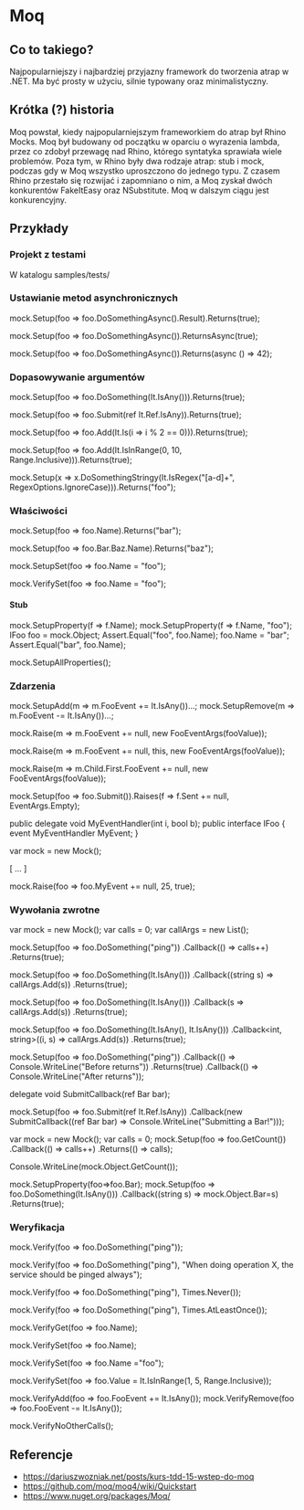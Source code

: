 # Moq

## Co to takiego?

Najpopularniejszy i najbardziej przyjazny framework do tworzenia atrap w .NET. Ma być prosty w użyciu, silnie typowany oraz minimalistyczny.

## Krótka (?) historia

Moq powstał, kiedy najpopularniejszym frameworkiem do atrap był Rhino Mocks. Moq był budowany od początku w oparciu o wyrazenia lambda, przez co zdobył przewagę nad Rhino, którego syntatyka sprawiała wiele problemów. Poza tym, w Rhino były dwa rodzaje atrap: stub i mock, podczas gdy w Moq wszystko uproszczono do jednego typu. Z czasem Rhino przestało się rozwijać i zapomniano o nim, a Moq zyskał dwóch konkurentów FakeItEasy oraz NSubstitute. Moq w dalszym ciągu jest konkurencyjny.

## Przykłady

### Projekt z testami

W katalogu samples/tests/

### Ustawianie metod asynchronicznych

mock.Setup(foo => foo.DoSomethingAsync().Result).Returns(true);

mock.Setup(foo => foo.DoSomethingAsync()).ReturnsAsync(true);

mock.Setup(foo => foo.DoSomethingAsync()).Returns(async () => 42);

### Dopasowywanie argumentów

mock.Setup(foo => foo.DoSomething(It.IsAny<string>())).Returns(true);

mock.Setup(foo => foo.Submit(ref It.Ref<Bar>.IsAny)).Returns(true);

mock.Setup(foo => foo.Add(It.Is<int>(i => i % 2 == 0))).Returns(true);

mock.Setup(foo => foo.Add(It.IsInRange<int>(0, 10, Range.Inclusive))).Returns(true);

mock.Setup(x => x.DoSomethingStringy(It.IsRegex("[a-d]+", RegexOptions.IgnoreCase))).Returns("foo");

### Właściwości

mock.Setup(foo => foo.Name).Returns("bar");

mock.Setup(foo => foo.Bar.Baz.Name).Returns("baz");

mock.SetupSet(foo => foo.Name = "foo");

mock.VerifySet(foo => foo.Name = "foo");

#### Stub

mock.SetupProperty(f => f.Name);
mock.SetupProperty(f => f.Name, "foo");
IFoo foo = mock.Object;
Assert.Equal("foo", foo.Name);
foo.Name = "bar";
Assert.Equal("bar", foo.Name);

mock.SetupAllProperties();

### Zdarzenia

mock.SetupAdd(m => m.FooEvent += It.IsAny<EventHandler>())...;
mock.SetupRemove(m => m.FooEvent -= It.IsAny<EventHandler>())...;

mock.Raise(m => m.FooEvent += null, new FooEventArgs(fooValue));

mock.Raise(m => m.FooEvent += null, this, new FooEventArgs(fooValue));

mock.Raise(m => m.Child.First.FooEvent += null, new FooEventArgs(fooValue));

mock.Setup(foo => foo.Submit()).Raises(f => f.Sent += null, EventArgs.Empty);

public delegate void MyEventHandler(int i, bool b);
public interface IFoo
{
  event MyEventHandler MyEvent; 
}

var mock = new Mock<IFoo>();

[ ... ]

mock.Raise(foo => foo.MyEvent += null, 25, true);

### Wywołania zwrotne

var mock = new Mock<IFoo>();
var calls = 0;
var callArgs = new List<string>();

mock.Setup(foo => foo.DoSomething("ping"))
    .Callback(() => calls++)
    .Returns(true);

mock.Setup(foo => foo.DoSomething(It.IsAny<string>()))
    .Callback((string s) => callArgs.Add(s))
    .Returns(true);

mock.Setup(foo => foo.DoSomething(It.IsAny<string>()))
    .Callback<string>(s => callArgs.Add(s))
    .Returns(true);

mock.Setup(foo => foo.DoSomething(It.IsAny<int>(), It.IsAny<string>()))
    .Callback<int, string>((i, s) => callArgs.Add(s))
    .Returns(true);

mock.Setup(foo => foo.DoSomething("ping"))
    .Callback(() => Console.WriteLine("Before returns"))
    .Returns(true)
    .Callback(() => Console.WriteLine("After returns"));

delegate void SubmitCallback(ref Bar bar);

mock.Setup(foo => foo.Submit(ref It.Ref<Bar>.IsAny))
    .Callback(new SubmitCallback((ref Bar bar) => Console.WriteLine("Submitting a Bar!")));

var mock = new Mock<IFoo>();
var calls = 0;
mock.Setup(foo => foo.GetCount())
	.Callback(() => calls++)
	.Returns(() => calls);

Console.WriteLine(mock.Object.GetCount());

mock.SetupProperty(foo=>foo.Bar);
mock.Setup(foo => foo.DoSomething(It.IsAny<string>()))
    .Callback((string s) => mock.Object.Bar=s)
    .Returns(true);

### Weryfikacja

mock.Verify(foo => foo.DoSomething("ping"));

mock.Verify(foo => foo.DoSomething("ping"), "When doing operation X, the service should be pinged always");

mock.Verify(foo => foo.DoSomething("ping"), Times.Never());

mock.Verify(foo => foo.DoSomething("ping"), Times.AtLeastOnce());

mock.VerifyGet(foo => foo.Name);

mock.VerifySet(foo => foo.Name);

mock.VerifySet(foo => foo.Name ="foo");

mock.VerifySet(foo => foo.Value = It.IsInRange(1, 5, Range.Inclusive));

mock.VerifyAdd(foo => foo.FooEvent += It.IsAny<EventHandler>());
mock.VerifyRemove(foo => foo.FooEvent -= It.IsAny<EventHandler>());

mock.VerifyNoOtherCalls();

## Referencje

- https://dariuszwozniak.net/posts/kurs-tdd-15-wstep-do-moq
- https://github.com/moq/moq4/wiki/Quickstart
- https://www.nuget.org/packages/Moq/